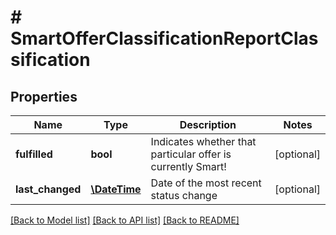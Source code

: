 # # SmartOfferClassificationReportClassification

## Properties

Name | Type | Description | Notes
------------ | ------------- | ------------- | -------------
**fulfilled** | **bool** | Indicates whether that particular offer is currently Smart! | [optional]
**last_changed** | [**\DateTime**](\DateTime.md) | Date of the most recent status change | [optional]

[[Back to Model list]](../../README.md#models) [[Back to API list]](../../README.md#endpoints) [[Back to README]](../../README.md)

